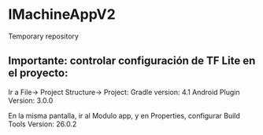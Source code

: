 # IMachineAppV2
Temporary repository

## Importante: controlar configuración de TF Lite en el proyecto:
Ir a File-> Project Structure-> Project:
Gradle version: 4.1
Android Plugin Version: 3.0.0

En la misma pantalla, ir al Modulo app, y en Properties, configurar Build Tools Version: 26.0.2
